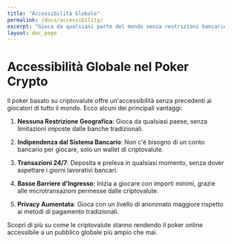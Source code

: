 ```yaml
---
title: "Accessibilità Globale"
permalink: /docs/accessibility/
excerpt: "Gioca da qualsiasi parte del mondo senza restrizioni bancarie."
layout: doc_page
---
```


# Accessibilità Globale nel Poker Crypto

Il poker basato su criptovalute offre un'accessibilità senza precedenti ai giocatori di tutto il mondo. Ecco alcuni dei principali vantaggi:

1. **Nessuna Restrizione Geografica**: Gioca da qualsiasi paese, senza limitazioni imposte dalle banche tradizionali.

2. **Indipendenza dal Sistema Bancario**: Non c'è bisogno di un conto bancario per giocare, solo un wallet di criptovalute.

3. **Transazioni 24/7**: Deposita e preleva in qualsiasi momento, senza dover aspettare i giorni lavorativi bancari.

4. **Basse Barriere d'Ingresso**: Inizia a giocare con importi minimi, grazie alle microtransazioni permesse dalle criptovalute.

5. **Privacy Aumentata**: Gioca con un livello di anonimato maggiore rispetto ai metodi di pagamento tradizionali.

Scopri di più su come le criptovalute stanno rendendo il poker online accessibile a un pubblico globale più ampio che mai.
